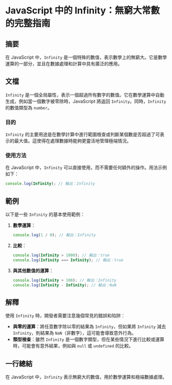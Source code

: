 <!--
Meta Description: # JavaScript 中的 Infinity：無窮大常數的完整指南 ## 摘要 在 JavaScript 中，`Infinity` 是一個特殊的數值，表示數學上的無窮大。它是數學運算的一部分，並且在數據處理和計算中具有廣泛的應用。 ## 文檔 `Infinity` 是一個全局屬性，表示一個超過所...
Meta Keywords: infinity, javascript, console, log, true
-->

# JavaScript 中的 Infinity：無窮大常數的完整指南

## 摘要
在 JavaScript 中，`Infinity` 是一個特殊的數值，表示數學上的無窮大。它是數學運算的一部分，並且在數據處理和計算中具有廣泛的應用。

## 文檔
`Infinity` 是一個全局屬性，表示一個超過所有數字的數值。它在數學運算中自動生成，例如當一個數字被零除時，JavaScript 將返回 `Infinity`。同時，`Infinity` 的數值類型為 `number`。

### 目的
`Infinity` 的主要用途是在數學計算中進行範圍檢查或判斷某個數是否超過了可表示的最大值。這使得在處理數據時能夠更靈活地管理極端情況。

### 使用方法
在 JavaScript 中，`Infinity` 可以直接使用，而不需要任何額外的操作。用法示例如下：
```javascript
console.log(Infinity); // 輸出：Infinity
```

## 範例
以下是一些 `Infinity` 的基本使用範例：

1. **數學運算**：
   ```javascript
   console.log(1 / 0); // 輸出：Infinity
   ```

2. **比較**：
   ```javascript
   console.log(Infinity > 1000); // 輸出：true
   console.log(Infinity === Infinity); // 輸出：true
   ```

3. **與其他數值的運算**：
   ```javascript
   console.log(Infinity + 100); // 輸出：Infinity
   console.log(Infinity - Infinity); // 輸出：NaN
   ```

## 解釋
使用 `Infinity` 時，開發者需要注意幾個常見的錯誤和陷阱：
- **與零的運算**：將任意數字除以零的結果為 `Infinity`，但如果將 `Infinity` 減去 `Infinity`，則結果為 `NaN`（非數字），這可能會導致意外行為。
- **類型檢查**：雖然 `Infinity` 是一個數字類型，但在某些情況下進行比較或運算時，可能會有意外結果，例如與 `null` 或 `undefined` 的比較。

## 一行總結
在 JavaScript 中，`Infinity` 表示無窮大的數值，用於數學運算和極端數據處理。